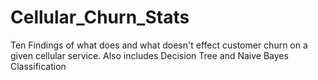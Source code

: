 # Cellular_Churn_Stats
Ten Findings of what does and what doesn't effect customer churn on a given cellular service. Also includes Decision Tree and Naive Bayes Classification
